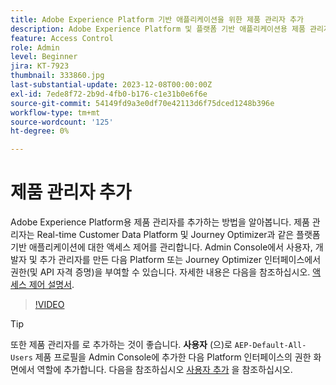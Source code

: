 ```yaml
---
title: Adobe Experience Platform 기반 애플리케이션을 위한 제품 관리자 추가
description: Adobe Experience Platform 및 플랫폼 기반 애플리케이션용 제품 관리자를 추가하는 방법을 알아봅니다.
feature: Access Control
role: Admin
level: Beginner
jira: KT-7923
thumbnail: 333860.jpg
last-substantial-update: 2023-12-08T00:00:00Z
exl-id: 7ede8f72-2b9d-4fb0-b176-c1e31b0e6f6e
source-git-commit: 54149fd9a3e0df70e42113d6f75dced1248b396e
workflow-type: tm+mt
source-wordcount: '125'
ht-degree: 0%

---
```


# 제품 관리자 추가

Adobe Experience Platform용 제품 관리자를 추가하는 방법을 알아봅니다. 제품 관리자는 Real-time Customer Data Platform 및 Journey Optimizer과 같은 플랫폼 기반 애플리케이션에 대한 액세스 제어를 관리합니다. Admin Console에서 사용자, 개발자 및 추가 관리자를 만든 다음 Platform 또는 Journey Optimizer 인터페이스에서 권한(및 API 자격 증명)을 부여할 수 있습니다. 자세한 내용은 다음을 참조하십시오. [액세스 제어 설명서](https://experienceleague.adobe.com/docs/experience-platform/access-control/home.html?lang=ko).

>[!VIDEO](https://video.tv.adobe.com/v/333860?learn=on)

>[!TIP]
>
>또한 제품 관리자를 로 추가하는 것이 좋습니다. **사용자** (으)로 `AEP-Default-All-Users` 제품 프로필을 Admin Console에 추가한 다음 Platform 인터페이스의 권한 화면에서 역할에 추가합니다. 다음을 참조하십시오 [사용자 추가](add-users.md) 을 참조하십시오.
